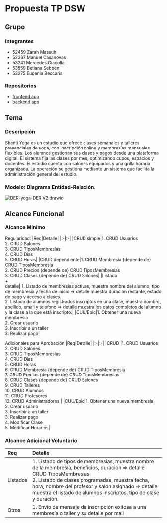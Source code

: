 # Propuesta TP DSW

## Grupo
### Integrantes
* 52459 Zarah Massuh
* 52367 Manuel Casanovas
* 53241 Mercedes Giacolla
* 53559 Betiana Sebben
* 53275 Eugenia Beccaria


### Repositorios
* [frontend app](http://hyperlinkToGihubOrGitlab)
* [backend app](http://hyperlinkToGihubOrGitlab)

## Tema
### Descripción
Shanti Yoga es un estudio que ofrece clases semanales y talleres presenciales de yoga, con inscripción online y membresías mensuales flexibles. Los alumnos gestionan sus clases y pagos desde una plataforma digital. El sistema fija las clases por mes, optimizando cupos, espacios y docentes. El estudio cuenta con salones equipados y una grilla horaria organizada. 
La operación se gestiona mediante un sistema que facilita la administración general del estudio.

### Modelo: Diagrama Entidad-Relación.
![DER-yoga-DER V2 drawio](https://github.com/user-attachments/assets/f7d90eab-58e2-4598-9293-c6a95e6eceef)


## Alcance Funcional 

### Alcance Mínimo


Regularidad:
|Req|Detalle|
|:-|:-|
|CRUD simple|1. CRUD Usuarios<br>2. CRUD Salones<br>3. CRUD TiposMembresias<br>4. CRUD Dias<br>5. CRUD Horas|
|CRUD dependiente|1. CRUD Membresia {depende de} CRUD TiposMembresia<br>2. CRUD Precios {depende de} CRUD TiposMembresias<br>3. CRUD Clases {depende de} CRUD Salones|
|Listado<br>+<br>detalle| 1. Listado de membresías activas, muestra nombre del alumno, tipo de membresía y fecha de inicio => detalle muestra duración restante, estado de pago y acceso a clases.<br> 2. Listado de alumnos registrados inscriptos en una clase, muestra nombre, apellido, email y teléfono => detalle muestra los datos completos del alumno y la clase a la que está inscripto.|
|CUU/Epic|1. Obtener una nueva membresía<br>2. Crear usuario<br>3. Inscribir a un taller<br>3. Realizar pago|


Adicionales para Aprobación
|Req|Detalle|
|:-|:-|
|CRUD |1. CRUD Usuarios<br>2. CRUD Salones<br>3. CRUD TiposMembresias<br>4. CRUD Dias<br>5. CRUD Horas<br>6. CRUD Membresia {depende de} CRUD TiposMembresia<br>7. CRUD Precios {depende de} CRUD TiposMembresias<br>8. CRUD Clases {depende de} CRUD Salones<br>9. CRUD Talleres<br>10. CRUD Alumnos<br>11. CRUD Profesores<br>12. CRUD Administradores |
|CUU/Epic|1. Obtener una nueva membresía<br>2. Crear usuario<br>3. Inscribir a un taller<br>3. Realizar pago<br>4. Modificar Clase<br>5. Modificar Horarios|


### Alcance Adicional Voluntario


|Req|Detalle|
|:-|:-|
|Listados |1. Listado de tipos de membresías, muestra nombre de la membresía, beneficios, duración => detalle CRUD TiposMembresias<br>2. Listado de clases programadas, muestra fecha, hora, nombre del profesor y salón asignado => detalle muestra el listado de alumnos inscriptos, tipo de clase y duración.|
|Otros|1. Envío de mensaje de inscripción exitosa a una membresía o taller y su detalle por mail|
